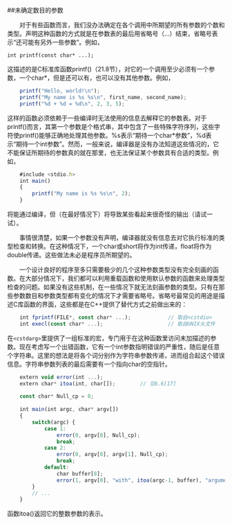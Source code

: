 ##未确定数目的参数

&emsp;&emsp;对于有些函数而言，我们没办法确定在各个调用中所期望的所有参数的个数和类型。声明这种函数的方式就是在参数表的最后用省略号（...）结束，省略号表示“还可能有另外一些参数”。例如，

    int printf(const char* ...);
    
这描述的是C标准库函数printf()（21.8节），对它的一个调用至少必须有一个参数，一个char*，但是还可以有，也可以没有其他参数。例如，

```javascript
    printf("Hello, world!\n");
    printf("My name is %s %s\n", first_name, second_name);
    printf("%d + %d = %d\n", 2, 3, 5);
```

这样的函数必须依赖于一些编译时无法使用的信息去解释它的参数表。对于printf()而言，其第一个参数是个格式串，其中包含了一些特殊字符序列，这些字符使printf()能够正确地处理其他参数。%s表示“期待一个char*参数”，%d表示“期待一个int参数”。然而，一般来说，编译器是没有办法知道这些情况的，它不能保证所期待的参数真的就在那里，也无法保证某个参数具有合适的类型。例如，

```javascript
    #include <stdio.h>
    int main()
    {
        printf("My name is %s %s\n", 2);
    }
```

将能通过编译，但（在最好情况下）将导致某些看起来很奇怪的输出（请试一试）。

&emsp;&emsp;事情很清楚，如果一个参数没有声明，编译器就没有信息去对它执行标准的类型检查和转换。在这种情况下，一个char或short将作为int传递，float将作为double传递。这些做法未必是程序员所期望的。

&emsp;&emsp;一个设计良好的程序至多只需要极少的几个这种参数类型没有完全刻画的函数。在大部分情况下，我们都可以利用重载函数和使用默认参数的函数来处理类型检查的问题。如果没有这些机制，在一些情况下就无法刻画参数的类型。只有在那些参数数目和参数类型都有变化的情况下才需要省略号。省略号最常见的用途是描述C库函数的界面，这些都是在C++提供了替代方式之前做出来的：

```javascript
    int fprintf(FILE*, const char* ...);            // 取自<cstdio>
    int execl(const char* ...);                     // 取自UNIX头文件
```

在`<cstdarg>`里提供了一组标准的宏，专门用于在这种函数里访问未加描述的参数。现在考虑写一个出错函数，它有一个int参数指明错误的严重性，随后是任意个字符串。这里的想法是将各个词分别作为字符串参数传递，进而组合起这个错误信息。字符串参数列表的最后需要有一个指向char的空指针。

```javascript
    extern void error(int ...);
    extern char* itoa(int, char[]);        // 见6.6[17]
    
    const char* Null_cp = 0;
    
    int main(int argc, char* argv[])
    {
        switch(argc) {
            case 1:
                error(0, argv[0], Null_cp);
                break;
            case 2:
                error(0, argv[0], argv[1], Null_cp);
                break;
            default:
                char buffer[8];
                error(1, argv[0], "with", itoa(argc-1, buffer), "arguments", Null_cp);
        }
        // ... 
    }
```

函数itoa()返回它的整数参数的表示。















